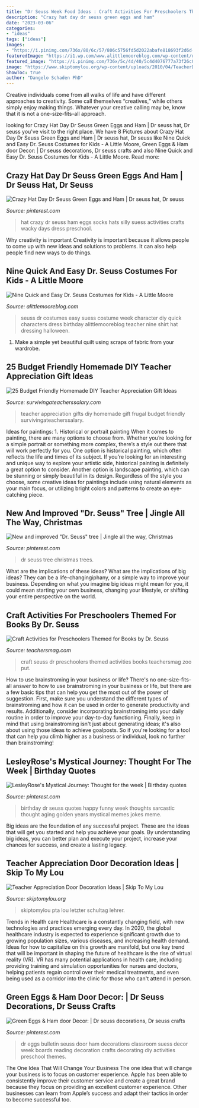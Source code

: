 ```yaml
---
title: "Dr Seuss Week Food Ideas : Craft Activities For Preschoolers Themed For Books By Dr. Seuss"
description: "Crazy hat day dr seuss green eggs and ham"
date: "2023-03-06"
categories:
- "ideas"
tags: ["ideas"]
images:
- "https://i.pinimg.com/736x/80/6c/57/806c5756fd5d2022abafe818693f2d6d--green-eggs-and-ham-bulletin-board-dr-suess-bulletin-board-ideas.jpg"
featuredImage: "https://i1.wp.com/www.alittlemooreblog.com/wp-content/uploads/2017/02/img_9772-1.png?fit=683%2C1024"
featured_image: "https://i.pinimg.com/736x/5c/4d/40/5c4d4076777a73f26c05f1219605db41--dr-seuss.jpg"
image: "https://www.skiptomylou.org/wp-content/uploads/2010/04/TeacherDoor-superstar-1.jpg"
ShowToc: true
author: "Dangelo Schaden PhD"
---
```



Creative individuals come from all walks of life and have different approaches to creativity. Some call themselves “creatives,” while others simply enjoy making things. Whatever your creative calling may be, know that it is not a one-size-fits-all approach.

	

		
looking for Crazy Hat Day Dr Seuss Green Eggs and Ham | Dr seuss hat, Dr seuss you've visit to the right place. We have 8 Pictures about Crazy Hat Day Dr Seuss Green Eggs and Ham | Dr seuss hat, Dr seuss like Nine Quick and Easy Dr. Seuss Costumes for Kids - A Little Moore, Green Eggs &amp; Ham door Decor: | Dr seuss decorations, Dr seuss crafts and also Nine Quick and Easy Dr. Seuss Costumes for Kids - A Little Moore. Read more:
		
    
## Crazy Hat Day Dr Seuss Green Eggs And Ham | Dr Seuss Hat, Dr Seuss

<img loading=lazy src="https://i.pinimg.com/736x/1c/70/8b/1c708b8678285e496643b5178f44c3f1.jpg" onerror="this.onerror=null;this.src='https://tse2.mm.bing.net/th?id=OIP.8FB1Y37_0d6PBU1LmS7vIwHaJ3&amp;pid=15.1';" alt="Crazy Hat Day Dr Seuss Green Eggs and Ham | Dr seuss hat, Dr seuss">

_Source: pinterest.com_

>hat crazy dr seuss ham eggs socks hats silly suess activities crafts wacky days dress preschool. 

	

Why creativity is important
Creativity is important because it allows people to come up with new ideas and solutions to problems. It can also help people find new ways to do things.

    
## Nine Quick And Easy Dr. Seuss Costumes For Kids - A Little Moore

<img loading=lazy src="https://i1.wp.com/www.alittlemooreblog.com/wp-content/uploads/2017/02/img_9772-1.png?fit=683%2C1024" onerror="this.onerror=null;this.src='https://tse2.mm.bing.net/th?id=OIP.V9TF4M-23tisEMwUg1El9gHaLG&amp;pid=15.1';" alt="Nine Quick and Easy Dr. Seuss Costumes for Kids - A Little Moore">

_Source: alittlemooreblog.com_

>seuss dr costumes easy suess costume week character diy quick characters dress birthday alittlemooreblog teacher nine shirt hat dressing halloween. 

	

1. Make a simple yet beautiful quilt using scraps of fabric from your wardrobe.

    
## 25 Budget Friendly Homemade DIY Teacher Appreciation Gift Ideas

<img loading=lazy src="https://www.survivingateacherssalary.com/wp-content/uploads/2013/05/25-Teacher-Appreciation-DIY-Gifts.jpg" onerror="this.onerror=null;this.src='https://tse3.mm.bing.net/th?id=OIP.zEdNvx4QCh0vrmTaG1j9awHaJ1&amp;pid=15.1';" alt="25 Budget Friendly Homemade DIY Teacher Appreciation Gift Ideas">

_Source: survivingateacherssalary.com_

>teacher appreciation gifts diy homemade gift frugal budget friendly survivingateacherssalary. 

	

Ideas for paintings: 1. Historical or portrait painting
When it comes to painting, there are many options to choose from. Whether you’re looking for a simple portrait or something more complex, there’s a style out there that will work perfectly for you. One option is historical painting, which often reflects the life and times of its subject. If you’re looking for an interesting and unique way to explore your artistic side, historical painting is definitely a great option to consider. Another option is landscape painting, which can be stunning or simply beautiful in its design. Regardless of the style you choose, some creative ideas for paintings include using natural elements as your main focus, or utilizing bright colors and patterns to create an eye-catching piece.

    
## New And Improved &quot;Dr. Seuss&quot; Tree | Jingle All The Way, Christmas

<img loading=lazy src="https://i.pinimg.com/736x/5c/4d/40/5c4d4076777a73f26c05f1219605db41--dr-seuss.jpg" onerror="this.onerror=null;this.src='https://tse1.mm.bing.net/th?id=OIP.zPyzZl_xyaMb68cDYLaTNwHaJ3&amp;pid=15.1';" alt="New and improved &quot;Dr. Seuss&quot; tree | Jingle all the way, Christmas">

_Source: pinterest.com_

>dr seuss tree christmas trees. 

	

What are the implications of these ideas?
What are the implications of big ideas? They can be a life-changingiphany, or a simple way to improve your business. Depending on what you imagine big ideas might mean for you, it could mean starting your own business, changing your lifestyle, or shifting your entire perspective on the world.

    
## Craft Activities For Preschoolers Themed For Books By Dr. Seuss

<img loading=lazy src="http://teachersmag.com/wp-content/uploads/2020/03/Seuss2-1.jpg" onerror="this.onerror=null;this.src='https://tse1.mm.bing.net/th?id=OIP.5C9D0TuYwHx1BeOtzddD2gHaJ4&amp;pid=15.1';" alt="Craft Activities for Preschoolers Themed for Books by Dr. Seuss">

_Source: teachersmag.com_

>craft seuss dr preschoolers themed activities books teachersmag zoo put. 

	

How to use brainstroming in your business or life?
There's no one-size-fits-all answer to how to use brainstroming in your business or life, but there are a few basic tips that can help you get the most out of the power of suggestion. First, make sure you understand the different types of brainstroming and how it can be used in order to generate productivity and results. Additionally, consider incorporating brainstroming into your daily routine in order to improve your day-to-day functioning. Finally, keep in mind that using brainstroming isn't just about generating ideas; it's also about using those ideas to achieve goalposts. So if you're looking for a tool that can help you climb higher as a business or individual, look no further than brainstroming!

    
## LesleyRose&#039;s Mystical Journey: Thought For The Week | Birthday Quotes

<img loading=lazy src="https://i.pinimg.com/736x/b1/ab/4d/b1ab4dc9756f131625b6e083238e8bc3--loss-quotes-dr-suess.jpg" onerror="this.onerror=null;this.src='https://tse1.mm.bing.net/th?id=OIP.xmWNuG0RgjWFYgBFAZcLfgHaHz&amp;pid=15.1';" alt="LesleyRose&#039;s Mystical Journey: Thought for the week | Birthday quotes">

_Source: pinterest.com_

>birthday dr seuss quotes happy funny week thoughts sarcastic thought aging golden years mystical memes jokes meme. 

	

Big ideas are the foundation of any successful project. These are the ideas that will get you started and help you achieve your goals. By understanding big ideas, you can better plan and execute your project, increase your chances for success, and create a lasting legacy.

    
## Teacher Appreciation Door Decoration Ideas | Skip To My Lou

<img loading=lazy src="https://www.skiptomylou.org/wp-content/uploads/2010/04/TeacherDoor-superstar-1.jpg" onerror="this.onerror=null;this.src='https://tse1.mm.bing.net/th?id=OIP.cYkg-tU2Kjc2ahS02dihHwAAAA&amp;pid=15.1';" alt="Teacher Appreciation Door Decoration Ideas | Skip To My Lou">

_Source: skiptomylou.org_

>skiptomylou pta lou letzter schultag lehrer. 

	

Trends in Health care
Healthcare is a constantly changing field, with new technologies and practices emerging every day.  In 2020, the global healthcare industry is expected to experience significant growth due to growing population sizes, various diseases, and increasing health demand. Ideas for how to capitalize on this growth are manifold, but one key trend that will be important in shaping the future of healthcare is the rise of virtual reality (VR). VR has many potential applications in health care, including providing training and simulation opportunities for nurses and doctors, helping patients regain control over their medical treatments, and even being used as a corridor into the clinic for those who can't attend in person.

    
## Green Eggs &amp; Ham Door Decor: | Dr Seuss Decorations, Dr Seuss Crafts

<img loading=lazy src="https://i.pinimg.com/736x/80/6c/57/806c5756fd5d2022abafe818693f2d6d--green-eggs-and-ham-bulletin-board-dr-suess-bulletin-board-ideas.jpg" onerror="this.onerror=null;this.src='https://tse2.mm.bing.net/th?id=OIP.4kysSydMPCbMJZHBswxjswHaLf&amp;pid=15.1';" alt="Green Eggs &amp; Ham door Decor: | Dr seuss decorations, Dr seuss crafts">

_Source: pinterest.com_

>dr eggs bulletin seuss door ham decorations classroom suess decor week boards reading decoration crafts decorating diy activities preschool themes. 

	

The One Idea That Will Change Your Business
The one idea that will change your business is to focus on customer experience. Apple has been able to consistently improve their customer service and create a great brand because they focus on providing an excellent customer experience. Other businesses can learn from Apple’s success and adapt their tactics in order to become successful too.

